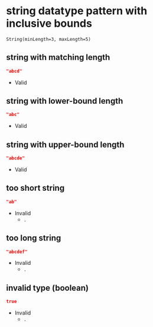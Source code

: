 # string datatype pattern with inclusive bounds
```jsbp
String(minLength=3, maxLength=5)
```

## string with matching length
```json
"abcd"
```
+ Valid

## string with lower-bound length
```json
"abc"
```
+ Valid

## string with upper-bound length
```json
"abcde"
```
+ Valid

## too short string
```json
"ab"
```
+ Invalid
    - `.`

## too long string
```json
"abcdef"
```
+ Invalid
    - `.`

## invalid type (boolean)
```json
true
```
+ Invalid
    - `.`